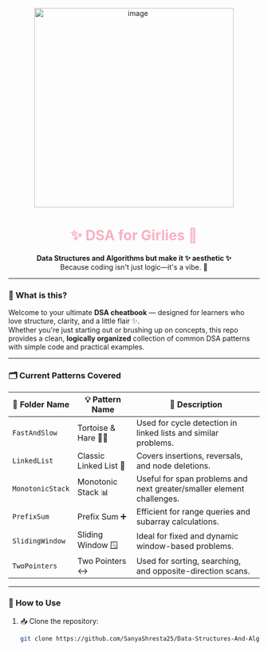 <p align="center">
  <img src="https://github.com/user-attachments/assets/702d3576-41d9-4c7f-9095-f96b4d44a65c" alt="image" width="400" height="400" />
</p>


<h1 align="center" style="color:#f8b1c3;">✨ DSA for Girlies 💅</h1>

<p align="center">
  <b>Data Structures and Algorithms but make it ✨ aesthetic ✨</b><br>
  Because coding isn't just logic—it's a vibe. 🌸
</p>

---
### 📘 What is this?

Welcome to your ultimate **DSA cheatbook** — designed for learners who love structure, clarity, and a little flair ✨.  
Whether you're just starting out or brushing up on concepts, this repo provides a clean, **logically organized** collection of common DSA patterns with simple code and practical examples.

---

### 🗂️ Current Patterns Covered

| 📁 Folder Name       | 💡 Pattern Name          | 📝 Description |
|----------------------|--------------------------|----------------|
| `FastAndSlow`        | Tortoise & Hare 🐢🐇       | Used for cycle detection in linked lists and similar problems. |
| `LinkedList`         | Classic Linked List 🔗    | Covers insertions, reversals, and node deletions. |
| `MonotonicStack`     | Monotonic Stack 📊        | Useful for span problems and next greater/smaller element challenges. |
| `PrefixSum`          | Prefix Sum ➕             | Efficient for range queries and subarray calculations. |
| `SlidingWindow`      | Sliding Window 🪟         | Ideal for fixed and dynamic window-based problems. |
| `TwoPointers`        | Two Pointers ↔️           | Used for sorting, searching, and opposite-direction scans. |

---

### 🚀 How to Use

1. 📥 Clone the repository:
   ```bash
   git clone https://github.com/SanyaShresta25/Data-Structures-And-Algorithms



